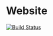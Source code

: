 # Website

[![Build Status](https://travis-ci.org/EnjambreBit/blog.svg?branch=master)](https://travis-ci.org/EnjambreBit/blog)

